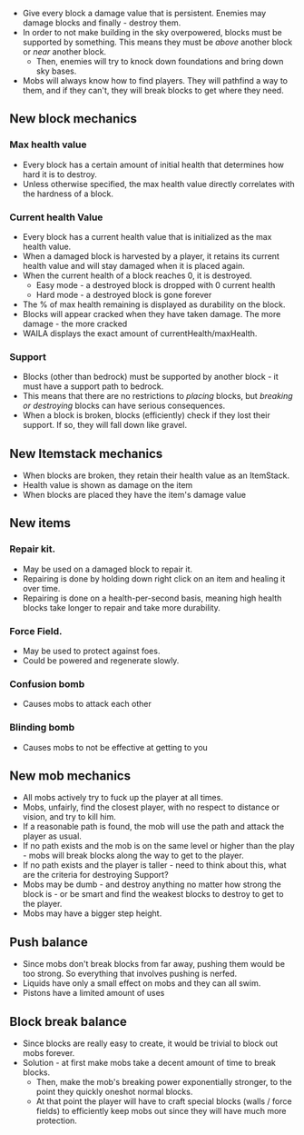 - Give every block a damage value that is persistent. Enemies may damage blocks and finally - destroy them.
- In order to not make building in the sky overpowered, blocks must be supported by something. 
   This means they must be *above* another block or *near* another block.
  - Then, enemies will try to knock down foundations and bring down sky bases. 
- Mobs will always know how to find players. They will pathfind a way to them, and if they can't, they will break blocks to get where they need. 


## New block mechanics
  ### Max health value
  - Every block has a certain amount of initial health that determines how hard it is to destroy. 
  - Unless otherwise specified, the max health value directly correlates with the hardness of a block.
  ### Current health Value
  - Every block has a current health value that is initialized as the max health value. 
  - When a damaged block is harvested by a player, it retains its current health value and will stay damaged when it is placed again.
  - When the current health of a block reaches 0, it is destroyed. 
    - Easy mode - a destroyed block is dropped with 0 current health
    - Hard mode - a destroyed block is gone forever
  - The % of max health remaining is displayed as durability on the block. 
  - Blocks will appear cracked when they have taken damage. The more damage - the more cracked
  - WAILA displays the exact amount of currentHealth/maxHealth. 
  ### Support 
  - Blocks (other than bedrock) must be supported by another block - it must have a support path to bedrock. 
  - This means that there are no restrictions to *placing* blocks, but *breaking or destroying* blocks can have serious consequences. 
  - When a block is broken, blocks (efficiently) check if they lost their support. If so, they will fall down like gravel. 

## New Itemstack mechanics
- When blocks are broken, they retain their health value as an ItemStack.
- Health value is shown as damage on the item
- When blocks are placed they have the item's damage value

## New items
  ### Repair kit.
  - May be used on a damaged block to repair it.
  - Repairing is done by holding down right click on an item and healing it over time.
  - Repairing is done on a health-per-second basis, meaning high health blocks take longer to repair and take more durability. 
  ### Force Field.
  - May be used to protect against foes.
  - Could be powered and regenerate slowly. 
  ### Confusion bomb
  - Causes mobs to attack each other
  ### Blinding bomb
  - Causes mobs to not be effective at getting to you

## New mob mechanics
  - All mobs actively try to fuck up the player at all times. 
  - Mobs, unfairly, find the closest player, with no respect to distance or vision, and try to kill him.
  - If a reasonable path is found, the mob will use the path and attack the player as usual.
  - If no path exists and the mob is on the same level or higher than the play - mobs will break blocks along the way to get to the player.
  - If no path exists and the player is taller - need to think about this, what are the criteria for destroying Support?
  - Mobs may be dumb - and destroy anything no matter how strong the block is - or be smart and find the weakest blocks to destroy to get to the player. 
  - Mobs may have a bigger step height. 

## Push balance
- Since mobs don't break blocks from far away, pushing them would be too strong. So everything that involves pushing is nerfed.
- Liquids have only a small effect on mobs and they can all swim.
- Pistons have a limited amount of uses 

## Block break balance
- Since blocks are really easy to create, it would be trivial to block out mobs forever. 
- Solution - at first make mobs take a decent amount of time to break blocks. 
  - Then, make the mob's breaking power exponentially stronger, to the point they quickly oneshot normal blocks.
  - At that point the player will have to craft special blocks (walls / force fields) to efficiently keep mobs out since they will have much more protection. 